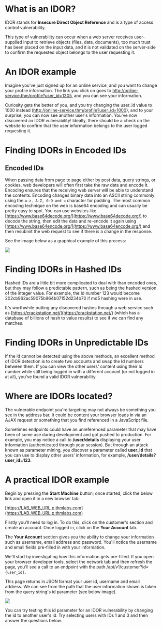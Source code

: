 # What is an IDOR?

IDOR stands for **Insecure Direct Object Reference** and is a type of access control vulnerability.  

This type of vulnerability can occur when a web server receives user-supplied input to retrieve objects (files, data, documents), too much trust has been placed on the input data, and it is not validated on the server-side to confirm the requested object belongs to the user requesting it.

# An IDOR example
Imagine you've just signed up for an online service, and you want to change your profile information. The link you click on goes to http://online-service.thm/profile?user_id=1305, and you can see your information.  
  
Curiosity gets the better of you, and you try changing the user_id value to 1000 instead (http://online-service.thm/profile?user_id=1000), and to your surprise, you can now see another user's information. You've now discovered an IDOR vulnerability! Ideally, there should be a check on the website to confirm that the user information belongs to the user logged requesting it.

# Finding IDORs in Encoded IDs
## **Encoded IDs**

When passing data from page to page either by post data, query strings, or cookies, web developers will often first take the raw data and encode it. Encoding ensures that the receiving web server will be able to understand the contents. Encoding changes binary data into an ASCII string commonly using the `a-z, A-Z, 0-9 and =` character for padding. The most common encoding technique on the web is base64 encoding and can usually be pretty easy to spot. You can use websites like [https://www.base64decode.org/](https://www.base64decode.org/) to decode the string, then edit the data and re-encode it again using [https://www.base64encode.org/](https://www.base64encode.org/) and then resubmit the web request to see if there is a change in the response.  
  
See the image below as a graphical example of this process:

![](img/Pasted%20image%2020230824114117.png)

# Finding IDORs in Hashed IDs
Hashed IDs are a little bit more complicated to deal with than encoded ones, but they may follow a predictable pattern, such as being the hashed version of the integer value. For example, the Id number 123 would become 202cb962ac59075b964b07152d234b70 if md5 hashing were in use.

It's worthwhile putting any discovered hashes through a web service such as [https://crackstation.net/](https://crackstation.net/) (which has a database of billions of hash to value results) to see if we can find any matches.

# Finding IDORs in Unpredictable IDs
If the Id cannot be detected using the above methods, an excellent method of IDOR detection is to create two accounts and swap the Id numbers between them. If you can view the other users' content using their Id number while still being logged in with a different account (or not logged in at all), you've found a valid IDOR vulnerability.

# Where are IDORs located?
The vulnerable endpoint you're targeting may not always be something you see in the address bar. It could be content your browser loads in via an AJAX request or something that you find referenced in a JavaScript file. 

Sometimes endpoints could have an unreferenced parameter that may have been of some use during development and got pushed to production. For example, you may notice a call to **/user/details** displaying your user information (authenticated through your session). But through an attack known as parameter mining, you discover a parameter called **user_id** that you can use to display other users' information, for example, **/user/details?user_id=123**.

# A practical IDOR example
Begin by pressing the **Start Machine** button; once started, click the below link and open it in a new browser tab:

[https://LAB_WEB_URL.p.thmlabs.com](https://LAB_WEB_URL.p.thmlabs.com)

Firstly you'll need to log in. To do this, click on the customer's section and create an account. Once logged in, click on the **Your Account** tab. 

The **Your Account** section gives you the ability to change your information such as username, email address and password. You'll notice the username and email fields pre-filled in with your information.  

We'll start by investigating how this information gets pre-filled. If you open your browser developer tools, select the network tab and then refresh the page, you'll see a call to an endpoint with the path /api/v1/customer?id=`{user_id}`.

This page returns in JSON format your user id, username and email address. We can see from the path that the user information shown is taken from the query string's id parameter (see below image).

![](img/Pasted%20image%2020230824114733.png)

You can try testing this id parameter for an IDOR vulnerability by changing the id to another user's id. Try selecting users with IDs 1 and 3 and then answer the questions below.